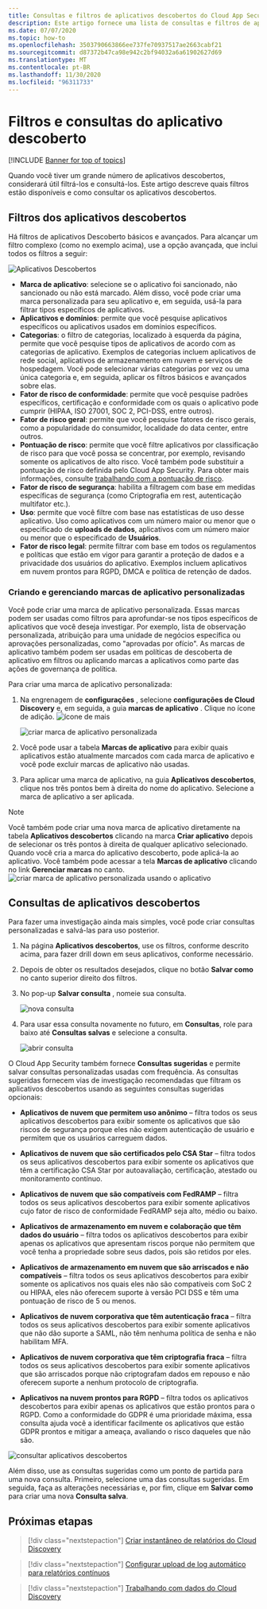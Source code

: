 ```yaml
---
title: Consultas e filtros de aplicativos descobertos do Cloud App Security
description: Este artigo fornece uma lista de consultas e filtros de aplicativos descobertos do Cloud App Security e explica como trabalhar com eles.
ms.date: 07/07/2020
ms.topic: how-to
ms.openlocfilehash: 3503790663866ee737fe70937517ae2663cabf21
ms.sourcegitcommit: d87372b47ca98e942c2bf94032a6a61902627d69
ms.translationtype: MT
ms.contentlocale: pt-BR
ms.lasthandoff: 11/30/2020
ms.locfileid: "96311733"
---
```

# <a name="discovered-app-filters-and-queries"></a>Filtros e consultas do aplicativo descoberto

[!INCLUDE [Banner for top of topics](includes/banner.md)]

Quando você tiver um grande número de aplicativos descobertos, considerará útil filtrá-los e consultá-los. Este artigo descreve quais filtros estão disponíveis e como consultar os aplicativos descobertos.

## <a name="discovered-app-filters"></a>Filtros dos aplicativos descobertos

Há filtros de aplicativos Descoberto básicos e avançados. Para alcançar um filtro complexo (como no exemplo acima), use a opção avançada, que inclui todos os filtros a seguir:

![Aplicativos Descobertos](media/discovered-apps.png)

- **Marca de aplicativo**: selecione se o aplicativo foi sancionado, não sancionado ou não está marcado. Além disso, você pode criar uma marca personalizada para seu aplicativo e, em seguida, usá-la para filtrar tipos específicos de aplicativos.
- **Aplicativos e domínios**: permite que você pesquise aplicativos específicos ou aplicativos usados em domínios específicos.
- **Categorias**: o filtro de categorias, localizado à esquerda da página, permite que você pesquise tipos de aplicativos de acordo com as categorias de aplicativo. Exemplos de categorias incluem aplicativos de rede social, aplicativos de armazenamento em nuvem e serviços de hospedagem. Você pode selecionar várias categorias por vez ou uma única categoria e, em seguida, aplicar os filtros básicos e avançados sobre elas.
- **Fator de risco de conformidade**: permite que você pesquise padrões específicos, certificação e conformidade com os quais o aplicativo pode cumprir (HIPAA, ISO 27001, SOC 2, PCI-DSS, entre outros).
- **Fator de risco geral**: permite que você pesquise fatores de risco gerais, como a popularidade do consumidor, localidade do data center, entre outros.
- **Pontuação de risco**: permite que você filtre aplicativos por classificação de risco para que você possa se concentrar, por exemplo, revisando somente os aplicativos de alto risco. Você também pode substituir a pontuação de risco definida pelo Cloud App Security. Para obter mais informações, consulte [trabalhando com a pontuação de risco](risk-score.md).
- **Fator de risco de segurança**: habilita a filtragem com base em medidas específicas de segurança (como Criptografia em rest, autenticação multifator etc.).
- **Uso**: permite que você filtre com base nas estatísticas de uso desse aplicativo. Uso como aplicativos com um número maior ou menor que o especificado de **uploads de dados**, aplicativos com um número maior ou menor que o especificado de **Usuários**.
- **Fator de risco legal**: permite filtrar com base em todos os regulamentos e políticas que estão em vigor para garantir a proteção de dados e a privacidade dos usuários do aplicativo. Exemplos incluem aplicativos em nuvem prontos para RGPD, DMCA e política de retenção de dados.

### <a name="creating-and-managing-custom-app-tags"></a>Criando e gerenciando marcas de aplicativo personalizadas

Você pode criar uma marca de aplicativo personalizada. Essas marcas podem ser usadas como filtros para aprofundar-se nos tipos específicos de aplicativos que você deseja investigar. Por exemplo, lista de observação personalizada, atribuição para uma unidade de negócios específica ou aprovações personalizadas, como "aprovadas por ofício". As marcas de aplicativo também podem ser usadas em políticas de descoberta de aplicativo em filtros ou aplicando marcas a aplicativos como parte das ações de governança de política.

Para criar uma marca de aplicativo personalizada:

1. Na engrenagem de **configurações** , selecione **configurações de Cloud Discovery** e, em seguida, a guia **marcas de aplicativo** . Clique no ícone de adição. ![ícone de mais](media/plus-icon.png)

   ![criar marca de aplicativo personalizada](media/create-app-tag.png)

2. Você pode usar a tabela **Marcas de aplicativo** para exibir quais aplicativos estão atualmente marcados com cada marca de aplicativo e você pode excluir marcas de aplicativo não usadas.

3. Para aplicar uma marca de aplicativo, na guia **Aplicativos descobertos**, clique nos três pontos bem à direita do nome do aplicativo. Selecione a marca de aplicativo a ser aplicada.

> [!NOTE]
>Você também pode criar uma nova marca de aplicativo diretamente na tabela **Aplicativos descobertos** clicando na marca **Criar aplicativo** depois de selecionar os três pontos à direita de qualquer aplicativo selecionado. Quando você cria a marca do aplicativo descoberto, pode aplicá-la ao aplicativo. Você também pode acessar a tela **Marcas de aplicativo** clicando no link **Gerenciar marcas** no canto.
> ![criar marca de aplicativo personalizada usando o aplicativo](media/create-app-tag-from-app.png)

## <a name="discovered-app-queries"></a>Consultas de aplicativos descobertos

Para fazer uma investigação ainda mais simples, você pode criar consultas personalizadas e salvá-las para uso posterior.

1. Na página **Aplicativos descobertos**, use os filtros, conforme descrito acima, para fazer drill down em seus aplicativos, conforme necessário.

2. Depois de obter os resultados desejados, clique no botão **Salvar como** no canto superior direito dos filtros.

3. No pop-up **Salvar consulta** , nomeie sua consulta.

    ![nova consulta](media/new-query.png)

4. Para usar essa consulta novamente no futuro, em **Consultas**, role para baixo até **Consultas salvas** e selecione a consulta.

    ![abrir consulta](media/discovered-app-query.png)

O Cloud App Security também fornece **Consultas sugeridas** e permite salvar consultas personalizadas usadas com frequência. As consultas sugeridas fornecem vias de investigação recomendadas que filtram os aplicativos descobertos usando as seguintes consultas sugeridas opcionais:

- **Aplicativos de nuvem que permitem uso anônimo** – filtra todos os seus aplicativos descobertos para exibir somente os aplicativos que são riscos de segurança porque eles não exigem autenticação de usuário e permitem que os usuários carreguem dados.

- **Aplicativos de nuvem que são certificados pelo CSA Star** – filtra todos os seus aplicativos descobertos para exibir somente os aplicativos que têm a certificação CSA Star por autoavaliação, certificação, atestado ou monitoramento contínuo.

- **Aplicativos de nuvem que são compatíveis com FedRAMP** – filtra todos os seus aplicativos descobertos para exibir somente aplicativos cujo fator de risco de conformidade FedRAMP seja alto, médio ou baixo.

- **Aplicativos de armazenamento em nuvem e colaboração que têm dados do usuário** – filtra todos os aplicativos descobertos para exibir apenas os aplicativos que apresentam riscos porque não permitem que você tenha a propriedade sobre seus dados, pois são retidos por eles.

- **Aplicativos de armazenamento em nuvem que são arriscados e não compatíveis** – filtra todos os seus aplicativos descobertos para exibir somente os aplicativos nos quais eles não são compatíveis com SoC 2 ou HIPAA, eles não oferecem suporte à versão PCI DSS e têm uma pontuação de risco de 5 ou menos.

- **Aplicativos de nuvem corporativa que têm autenticação fraca** – filtra todos os seus aplicativos descobertos para exibir somente aplicativos que não dão suporte a SAML, não têm nenhuma política de senha e não habilitam MFA.

- **Aplicativos de nuvem corporativa que têm criptografia fraca** – filtra todos os seus aplicativos descobertos para exibir somente aplicativos que são arriscados porque não criptografam dados em repouso e não oferecem suporte a nenhum protocolo de criptografia.

- **Aplicativos na nuvem prontos para RGPD** – filtra todos os aplicativos descobertos para exibir apenas os aplicativos que estão prontos para o RGPD. Como a conformidade do GDPR é uma prioridade máxima, essa consulta ajuda você a identificar facilmente os aplicativos que estão GDPR prontos e mitigar a ameaça, avaliando o risco daqueles que não são.

![consultar aplicativos descobertos](media/queries-discovered-apps.png)

Além disso, use as consultas sugeridas como um ponto de partida para uma nova consulta. Primeiro, selecione uma das consultas sugeridas. Em seguida, faça as alterações necessárias e, por fim, clique em **Salvar como** para criar uma nova **Consulta salva**.

## <a name="next-steps"></a>Próximas etapas

> [!div class="nextstepaction"]
> [Criar instantâneo de relatórios do Cloud Discovery](create-snapshot-cloud-discovery-reports.md)

> [!div class="nextstepaction"]
> [Configurar upload de log automático para relatórios contínuos](configure-automatic-log-upload-for-continuous-reports.md)

> [!div class="nextstepaction"]
> [Trabalhando com dados do Cloud Discovery](working-with-cloud-discovery-data.md)
